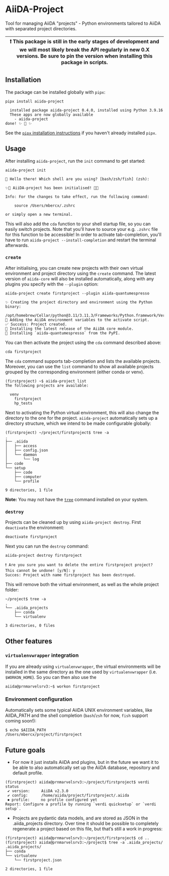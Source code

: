 # AiiDA-Project

Tool for managing AiiDA "projects" - Python environments tailored to AiiDA with separated project directories.

| ❗️ This package is still in the early stages of development and we will most likely break the API regularly in new 0.X versions. Be sure to pin the version when installing this package in scripts.|
|---|


## Installation

The package can be installed globally with `pipx`:

```console
pipx install aiida-project
```
```console
  installed package aiida-project 0.4.0, installed using Python 3.9.16
  These apps are now globally available
    - aiida-project
done! ✨ 🌟 ✨
```

See the [`pipx` installation instructions](https://pypa.github.io/pipx/installation/) if you haven't already installed `pipx`.

## Usage

After installing `aiida-project`, run the `init` command to get started:

```console
aiida-project init
```
```console
👋 Hello there! Which shell are you using? [bash/zsh/fish] (zsh):

✨🚀 AiiDA-project has been initialised! 🚀✨

Info: For the changes to take effect, run the following command:

    source /Users/mbercx/.zshrc

or simply open a new terminal.
```

This will also add the `cda` function to your shell startup file, so you can easily switch projects.
Note that you'll have to source your e.g. `.zshrc` file for this function to be accessible!
In order to activate tab-completion, you'll have to run `aiida-project --install-completion` and restart the terminal afterwards.

### `create`

After initialising, you can create new projects with their own virtual environment and project directory using the `create` command.
The latest version of `aiida-core` will also be installed automatically, along with any plugins you specify with the `--plugin` option:

```console
aiida-project create firstproject --plugin aiida-quantumespresso
```
```console
✨ Creating the project directory and environment using the Python binary:
   /opt/homebrew/Cellar/python@3.11/3.11.3/Frameworks/Python.framework/Versions/3.11/bin/python3.11
🔧 Adding the AiiDA environment variables to the activate script.
✅ Success: Project created.
💾 Installing the latest release of the AiiDA core module.
💾 Installing `aiida-quantumespresso` from the PyPI.
```

You can then activate the project using the `cda` command described above:

```console
cda firstproject
```
The `cda` command supports tab-completion and lists the available projects. Moreover, you can use the `list` command to show all available projects grouped by the corresponding environment (either conda or venv).
```console
(firstproject) ~$ aiida-project list
The following projects are available:

  venv
    firstproject
    hp_tests

```

Next to activating the Python virtual environment, this will also change the directory to the one for the project.
`aiida-project` automatically sets up a directory structure, which we intend to be made configurable globally:

```console
(firstproject) ~/project/firstproject$ tree -a
.
├── .aiida
│   ├── access
│   ├── config.json
│   └── daemon
│       └── log
├── code
└── setup
    ├── code
    ├── computer
    └── profile

9 directories, 1 file
```

**Note:** You may not have the [`tree`](https://en.wikipedia.org/wiki/Tree_(command)) command installed on your system.

### `destroy`

Projects can be cleaned up by using `aiida-project destroy`.
First `deactivate` the environment:

```console
deactivate firstproject
```

Next you can run the `destroy` command:

```console
aiida-project destroy firstproject
```
```console
❗️ Are you sure you want to delete the entire firstproject project? This cannot be undone! [y/N]: y
Succes: Project with name firstproject has been destroyed.
```

This will remove both the virtual environment, as well as the whole project folder:

```console
~/project$ tree -a
.
└── .aiida_projects
    ├── conda
    └── virtualenv

3 directories, 0 files
```

## Other features

### `virtualenvwrapper` integration

If you are already using `virtualenvwrapper`, the virtual environments will be installed in the same directory as the one used by `virtualenvwrapper` (i.e. `$WORKON_HOME`).
So you can then also use the

```console
aiida@prnmarvelsrv3:~$ workon firstproject
```

### Environment configuration

Automatically sets some typical AiiDA UNIX environment variables, like AIIDA_PATH and the shell completion (`bash`/`zsh` for now, `fish` support coming soon!):

```console
$ echo $AIIDA_PATH
/Users/mbercx/project/firstproject
```

## Future goals

* For now it just installs AiiDA and plugins, but in the future we want it to be able to also automatically set up the AiiDA database, repository and default profile.

```console
(firstproject) aiida@prnmarvelsrv3:~/project/firstproject$ verdi status
 ✔ version:     AiiDA v2.3.0
 ✔ config:      /home/aiida/project/firstproject/.aiida
 ⏺ profile:     no profile configured yet
Report: Configure a profile by running `verdi quicksetup` or `verdi setup`.
```

* Projects are pydantic data models, and are stored as JSON in the .aiida_projects directory. Over time it should be possible to completely regenerate a project based on this file, but that’s still a work in progress:

```console
(firstproject) aiida@prnmarvelsrv3:~/project/firstproject$ cd ..
(firstproject) aiida@prnmarvelsrv3:~/project$ tree -a .aiida_projects/
.aiida_projects/
├── conda
└── virtualenv
    └── firstproject.json

2 directories, 1 file
```
